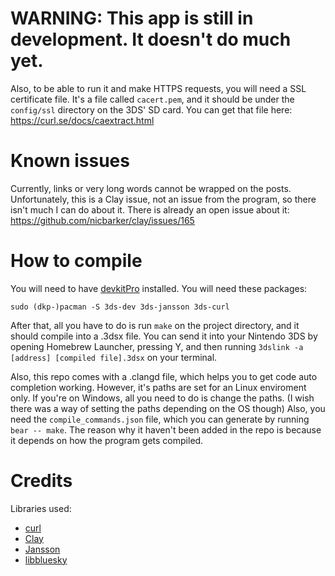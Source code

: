 # WARNING: This app is still in development. It doesn't do much yet.

Also, to be able to run it and make HTTPS requests, you will need a SSL certificate file. It's a file called ``cacert.pem``, and it should be under the ``config/ssl`` directory on the 3DS' SD card.
You can get that file here: https://curl.se/docs/caextract.html

# Known issues

Currently, links or very long words cannot be wrapped on the posts. Unfortunately, this is a Clay issue, not an issue from the program, so there isn't much I can do about it.
There is already an open issue about it: https://github.com/nicbarker/clay/issues/165

# How to compile

You will need to have [devkitPro](https://devkitpro.org/wiki/Getting_Started) installed.
You will need these packages:
```
sudo (dkp-)pacman -S 3ds-dev 3ds-jansson 3ds-curl
```
After that, all you have to do is run ``make`` on the project directory, and it should compile into a .3dsx file.
You can send it into your Nintendo 3DS by opening Homebrew Launcher, pressing Y, and then running ``3dslink -a [address] [compiled file].3dsx`` on your terminal.

Also, this repo comes with a .clangd file, which helps you to get code auto completion working.
However, it's paths are set for an Linux enviroment only. If you're on Windows, all you need to do is change the paths. (I wish there was a way of setting the paths depending on the OS though)
Also, you need the ``compile_commands.json`` file, which you can generate by running ``bear -- make``. The reason why it haven't been added in the repo is because it depends on how the program gets compiled.

# Credits

Libraries used:
- [curl](https://github.com/curl/curl)
- [Clay](https://github.com/nicbarker/clay)
- [Jansson](https://github.com/akheron/jansson)
- [libbluesky](https://github.com/briandowns/libbluesky)